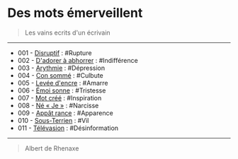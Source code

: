 # Des mots émerveillent

> Les vains ecrits d'un écrivain

---

* 001 - [Disruptif](20151030-disruptif.md) : #Rupture
* 002 - [D'adorer à abhorrer](20151108-d_adorer_a_abhorrer.md) : #Indifférence
* 003 - [Arythmie](20151109-arythmie.md) : #Dépression
* 004 - [Con sommé](20151111-con_somme.md) : #Culbute
* 005 - [Levée d'encre](20151112-levee_d_encre.md) : #Amarre
* 006 - [Émoi sonne](20151114-emoi_sonne.md) : #Tristesse
* 007 - [Mot créé](20151228-mot_cree.md) : #Inspiration
* 008 - [Né « Je »](20160104-nes_je.md) : #Narcisse
* 009 - [Appât rance](20160114-appat_rance.md) : #Apparence
* 010 - [Sous-Terrien](20160119-sous_terrien.md) : #Vil
* 011 - [Télévasion](20160120-televasion.md) : #Désinformation

---

> Albert de Rhenaxe
